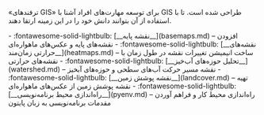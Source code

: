  «ترفندهای GIS» برای توسعه مهارت‌های افراد آشنا با GIS طراحی شده است. تا با استفاده از آن بتوانند دانش خود را در این زمینه ارتقا دهند.

<div class="grid cards" markdown>
- :fontawesome-solid-lightbulb: [__نقشه پایه__](basemaps.md) – افزودن نقشه‌های پایه و عکس‌های ماهواره‌ای
- :fontawesome-solid-lightbulb: [__نقشه‌‌های حرارتی زمان‌مند__](heatmaps.md) – ساخت انیمیشن تغییرات نقشه در طول زمان با نقشه‌های حرارتی 
- :fontawesome-solid-lightbulb: [__تحلیل حوزه‌های آب‌خیز__](watershed.md) – نقشه مسیر حرکت آب‌های سطحی و حوزه‌های آبخیز
- :fontawesome-solid-lightbulb: [__نقشه پوشش زمین__](landcover.md) – تهیه نقشه پوشش زمین از عکس‌های ماهواره‌ای
- :fontawesome-solid-lightbulb: [__راه‌اندازی محیط برنامه‌نویسی__](pyenv.md) – راه‌اندازی محیط کار و فراهم آوردن مقدمات برنامه‌نویسی به زبان پایتون
<!-- - :fontawesome-solid-lightbulb: __تحلیل‌های ترافیکی__ – یافتن مکان مناسب برای ایستگاه آتشنشانی جدید بر اساس دسترسی و پوشش جمعیتی
- :fontawesome-solid-lightbulb: __تحلیل های جمعیتی و اجتماعی__ – تغییرات جمعیتی/ اجتماعی بین سرشماری ۱۳۸۵ و ۱۳۹۵ و ارتباط آن با نحوه پراکنش ویروس کرونا -->

</div>